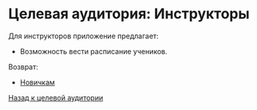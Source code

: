 # Целевая аудитория: Инструкторы

Для инструкторов приложение предлагает:
- Возможность вести расписание учеников.

Возврат:
- [Новичкам](beginners.md)

[Назад к целевой аудитории](../overview.md)
